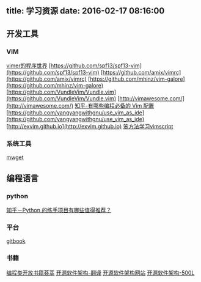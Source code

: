 title: 学习资源
date: 2016-02-17 08:16:00
---
## 开发工具
### VIM
[vimer的程序世界](http://www.vimer.cn/)
[https://github.com/spf13/spf13-vim](https://github.com/spf13/spf13-vim)
[https://github.com/amix/vimrc](https://github.com/amix/vimrc)
[https://github.com/mhinz/vim-galore](https://github.com/mhinz/vim-galore)
[https://github.com/VundleVim/Vundle.vim](https://github.com/VundleVim/Vundle.vim)
[http://vimawesome.com/](http://vimawesome.com/)
[知乎-有哪些编程必备的 Vim 配置](https://www.zhihu.com/question/19989337)
[https://github.com/yangyangwithgnu/use_vim_as_ide](https://github.com/yangyangwithgnu/use_vim_as_ide)
[http://exvim.github.io](http://exvim.github.io)
[笨方法学习vimscript](http://learnvimscriptthehardway.onefloweroneworld.com)

### 系统工具
[mwget](https://www.ttlsa.com/tools/mwget-get-file/)



## 编程语言
### python
[知乎－Python 的练手项目有哪些值得推荐？](https://www.zhihu.com/question/29372574?utm_campaign=official_account&utm_source=weibo&utm_medium=zhihu&utm_content=question)


### 平台
[gitbook](https://www.gitbook.com)

### 书籍
[编程类开放书籍荟萃](http://www.linuxstory.org/free-chinese-programming-books/)
[开源软件架构-翻译](http://www.ituring.com.cn/article/13057)
[开源软件架构网站](http://aosabook.org/en/index.html)
[开源软件架构-500L](http://aosabook.org/en/500L/)
